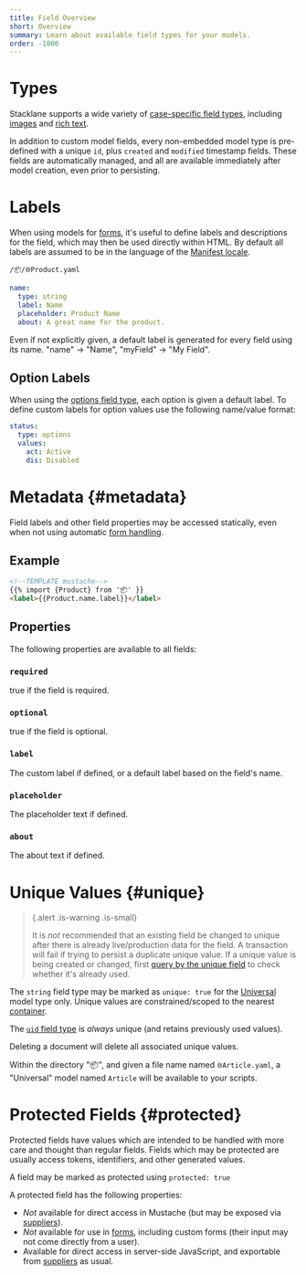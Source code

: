 ```yaml
---
title: Field Overview
short: Overview
summary: Learn about available field types for your models.
order: -1000
---
```


# Types

Stacklane supports a wide variety of
[case-specific field types](/🗄/Article/fields/basic.md), including
[images](/🗄/Article/fields/image.md) and
[rich text](/🗄/Article/fields/text.md).

In addition to custom model fields, every non-embedded model type is pre-defined with a
unique `id`, plus `created` and `modified` timestamp fields.
These fields are automatically managed, and all are available immediately after model creation,
even prior to persisting.

# Labels

When using models for [forms](/🗄/Article/controllers/forms.md),
it's useful to define labels and descriptions for the field, which may then be used directly within HTML.
By default all labels are assumed to be in the language of the [Manifest locale](/🗄/Article/settings/manifest.md#locale).

```file-name
/📦/🌐Product.yaml
```
```yaml
name:
  type: string
  label: Name
  placeholder: Product Name
  about: A great name for the product.
```

Even if not explicitly given, a default label is generated for every field using its name.
"name" → "Name", "myField" → "My Field".

## Option Labels

When using the [options field type](/🗄/Article/fields/basic.md#options), each option is given a default label.
To define custom labels for option values use the following name/value format:

```yaml
status:
  type: options
  values:
    act: Active
    dis: Disabled
```

# Metadata {#metadata}

Field labels and other field properties may be accessed statically,
even when not using automatic [form handling](/🗄/Article/controllers/forms.md).

## Example

```html
<!--TEMPLATE mustache-->
{{% import {Product} from '📦' }}
<label>{{Product.name.label}}</label>
```

## Properties

The following properties are available to all fields:

### `required`

true if the field is required.

### `optional`

true if the field is optional.

### `label`

The custom label if defined, or a default label based on the field's name.

### `placeholder`

The placeholder text if defined.

### `about`

The about text if defined.

# Unique Values {#unique}

> {.alert .is-warning .is-small}
>
> It is *not* recommended that an existing field be changed to unique after there is already live/production data for the field.
> A transaction will fail if trying to persist a duplicate unique value.
> If a unique value is being created or changed,
> first [query by the unique field](/🗄/Article/modules/queries.md#unique)
> to check whether it's already used.

The `string` field type may be marked as `unique: true` for the [Universal](/🗄/Article/models/types.md#universal)
model type only. Unique values are constrained/scoped to the nearest [container](/🗄/Article/models/containers.md).

The [`uid` field type](/🗄/Article/fields/basic.md#uid) is *always* unique (and retains previously used values).

Deleting a document will delete all associated unique values.

Within the directory "📦", and given a file name named `🌐Article.yaml`,
a "Universal" model named `Article` will be available to your scripts.

# Protected Fields {#protected}

Protected fields have values which are intended to be handled with more care and thought than regular fields.
Fields which may be protected are usually access tokens, identifiers, and other generated values.

A field may be marked as protected using `protected: true`

A protected field has the following properties:

- *Not* available for direct access in Mustache (but may be exposed via [suppliers](/🗄/Article/controllers/suppliers.md)).
- *Not* available for use in [forms](/🗄/Article/controllers/suppliers.md), including custom forms (their input may not come directly from a user).
- Available for direct access in server-side JavaScript, and exportable from [suppliers](/🗄/Article/controllers/suppliers.md) as usual.